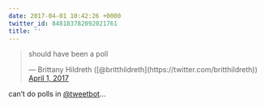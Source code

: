 ```yaml
---
date: 2017-04-01 10:42:26 +0000
twitter_id: 848183782092021761
title: ''
---
```


<blockquote class="twitter-tweet"><p lang="en" dir="ltr">should have been a poll</p>&mdash; Brittany Hildreth ([@britthildreth](https://twitter.com/britthildreth)) <a href="https://twitter.com/britthildreth/status/848183637552058368?ref_src=twsrc%5Etfw">April 1, 2017</a></blockquote>
<script async src="https://platform.twitter.com/widgets.js" charset="utf-8"></script>

can’t do polls in [@tweetbot](https://twitter.com/tweetbot)…
